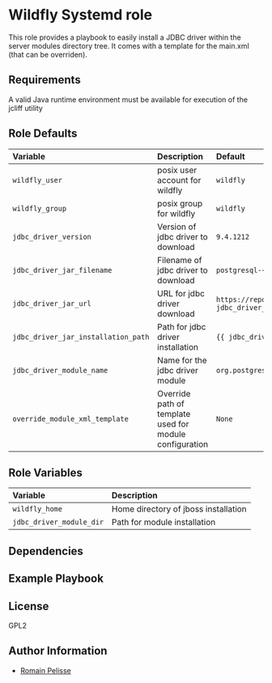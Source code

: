 Wildfly Systemd role
====================

This role provides a playbook to easily install a JDBC driver within
the server modules directory tree. It comes with a template for the main.xml
(that can be overriden).

Requirements
------------

A valid Java runtime environment must be available for execution of the jcliff utility

<!--start argument_specs-->
Role Defaults
-------------

| Variable | Description | Default |
|:---------|:------------|:--------|
|`wildfly_user`| posix user account for wildfly | `wildfly` |
|`wildfly_group`| posix group for wildfly | `wildfly` |
|`jdbc_driver_version`| Version of jdbc driver to download | `9.4.1212` |
|`jdbc_driver_jar_filename`| Filename of jdbc driver to download | `postgresql-{{ jdbc_driver_version }}.jar` |
|`jdbc_driver_jar_url`| URL for jdbc driver download | `https://repo.maven.apache.org/maven2/org/postgresql/postgresql/{{ jdbc_driver_version }}/postgresql-{{ jdbc_driver_version }}.jar` |
|`jdbc_driver_jar_installation_path`| Path for jdbc driver installation | `{{ jdbc_driver_module_dir }}/{{ jdbc_driver_jar_filename }}` |
|`jdbc_driver_module_name`| Name for the jdbc driver module | `org.postgresql` |
|`override_module_xml_template`| Override path of template used for module configuration | `None` |

Role Variables
--------------

| Variable | Description |
|:---------|:------------|
|`wildfly_home`| Home directory of jboss installation |
|`jdbc_driver_module_dir`| Path for module installation |
<!--end argument_specs-->

Dependencies
------------


Example Playbook
----------------

License
-------

GPL2

Author Information
------------------

* [Romain Pelisse](https://github.com/rpelisse)
